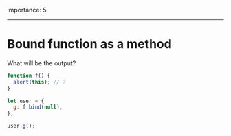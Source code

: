 importance: 5

---

# Bound function as a method

What will be the output?

```js
function f() {
  alert(this); // ?
}

let user = {
  g: f.bind(null),
};

user.g();
```

